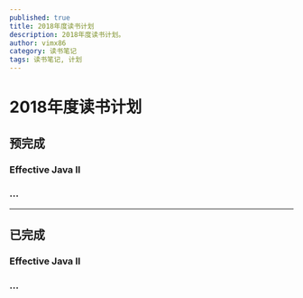 ```yaml
---
published: true
title: 2018年度读书计划
description: 2018年度读书计划。
author: vimx86
category: 读书笔记
tags: 读书笔记, 计划
---
```


# 2018年度读书计划

## 预完成

### Effective Java II

### …


---

## 已完成

### Effective Java II

### …










